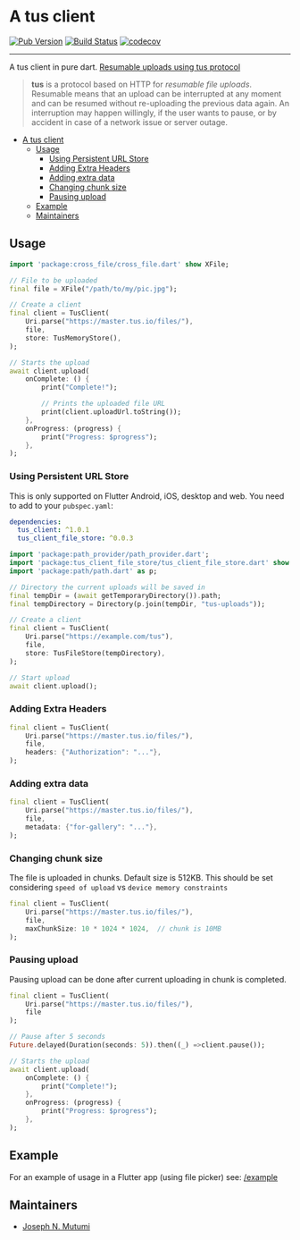 # A tus client

[![Pub Version](https://img.shields.io/pub/v/tus_client)](https://pub.dev/packages/tus_client)
[![Build Status](https://travis-ci.org/jjmutumi/tus_client.svg?branch=master)](https://travis-ci.org/jjmutumi/tus_client)
[![codecov](https://codecov.io/gh/jjmutumi/tus_client/branch/master/graph/badge.svg)](https://codecov.io/gh/jjmutumi/tus_client)

---

A tus client in pure dart. [Resumable uploads using tus protocol](https://tus.io/)

> **tus** is a protocol based on HTTP for *resumable file uploads*. Resumable
> means that an upload can be interrupted at any moment and can be resumed without
> re-uploading the previous data again. An interruption may happen willingly, if
> the user wants to pause, or by accident in case of a network issue or server
> outage.

- [A tus client](#a-tus-client)
  - [Usage](#usage)
    - [Using Persistent URL Store](#using-persistent-url-store)
    - [Adding Extra Headers](#adding-extra-headers)
    - [Adding extra data](#adding-extra-data)
    - [Changing chunk size](#changing-chunk-size)
    - [Pausing upload](#pausing-upload)
  - [Example](#example)
  - [Maintainers](#maintainers)

## Usage

```dart
import 'package:cross_file/cross_file.dart' show XFile;

// File to be uploaded
final file = XFile("/path/to/my/pic.jpg");

// Create a client
final client = TusClient(
    Uri.parse("https://master.tus.io/files/"),
    file,
    store: TusMemoryStore(),
);

// Starts the upload
await client.upload(
    onComplete: () {
        print("Complete!");

        // Prints the uploaded file URL
        print(client.uploadUrl.toString());
    },
    onProgress: (progress) {
        print("Progress: $progress");
    },
);
```

### Using Persistent URL Store

This is only supported on Flutter Android, iOS, desktop and web.
You need to add to your `pubspec.yaml`:

```yaml
dependencies:
  tus_client: ^1.0.1
  tus_client_file_store: ^0.0.3
```

```dart
import 'package:path_provider/path_provider.dart';
import 'package:tus_client_file_store/tus_client_file_store.dart' show TusFileStore;
import 'package:path/path.dart' as p;

// Directory the current uploads will be saved in
final tempDir = (await getTemporaryDirectory()).path;
final tempDirectory = Directory(p.join(tempDir, "tus-uploads"));

// Create a client
final client = TusClient(
    Uri.parse("https://example.com/tus"),
    file,
    store: TusFileStore(tempDirectory),
);

// Start upload
await client.upload();
```

### Adding Extra Headers

```dart
final client = TusClient(
    Uri.parse("https://master.tus.io/files/"),
    file,
    headers: {"Authorization": "..."},
);
```

### Adding extra data

```dart
final client = TusClient(
    Uri.parse("https://master.tus.io/files/"),
    file,
    metadata: {"for-gallery": "..."},
);
```

### Changing chunk size

The file is uploaded in chunks. Default size is 512KB. This should be set considering `speed of upload` vs `device memory constraints`

```dart
final client = TusClient(
    Uri.parse("https://master.tus.io/files/"),
    file,
    maxChunkSize: 10 * 1024 * 1024,  // chunk is 10MB
);
```

### Pausing upload

Pausing upload can be done after current uploading in chunk is completed.

```dart
final client = TusClient(
    Uri.parse("https://master.tus.io/files/"),
    file
);

// Pause after 5 seconds
Future.delayed(Duration(seconds: 5)).then((_) =>client.pause());

// Starts the upload
await client.upload(
    onComplete: () {
        print("Complete!");
    },
    onProgress: (progress) {
        print("Progress: $progress");
    },
);
```

## Example

For an example of usage in a Flutter app (using file picker) see: [/example](https://github.com/jjmutumi/tus_client/tree/master/example/lib/main.dart)

## Maintainers

* [Joseph N. Mutumi](https://github.com/jjmutumi)